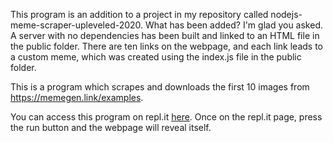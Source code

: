 This program is an addition to a project in my repository called nodejs-meme-scraper-upleveled-2020.
What has been added? I'm glad you asked. A server with no dependencies has been built and linked to an
HTML file in the public folder. There are ten links on the webpage, and each link leads to a custom
meme, which was created using the index.js file in the public folder.

This is a program which scrapes and downloads the first 10 images from https://memegen.link/examples.

You can access this program on repl.it [here](https://repl.it/@JamesSheppard1/nodejsweb-server-with-meme-scraper#README.md).
Once on the repl.it page, press the run button and the webpage will reveal itself.
